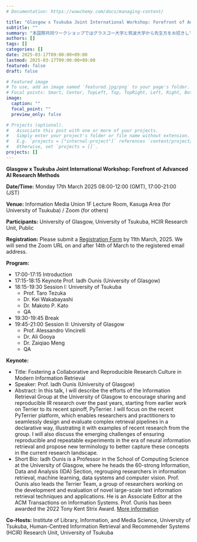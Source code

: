 ```yaml
---
# Documentation: https://wowchemy.com/docs/managing-content/

title: "Glasgow x Tsukuba Joint International Workshop: Forefront of Advanced AI Research Methods"
subtitle: ""
summary: "本国際共同ワークショップではグラスゴー大学と筑波大学から先生方をお招きしてAI技術に関する研究手法の知見を共有していただきます。"
authors: []
tags: []
categories: []
date: 2025-03-17T09:00:00+09:00
lastmod: 2025-03-17T09:00:00+09:00
featured: false
draft: false

# Featured image
# To use, add an image named `featured.jpg/png` to your page's folder.
# Focal points: Smart, Center, TopLeft, Top, TopRight, Left, Right, BottomLeft, Bottom, BottomRight.
image:
  caption: ""
  focal_point: ""
  preview_only: false

# Projects (optional).
#   Associate this post with one or more of your projects.
#   Simply enter your project's folder or file name without extension.
#   E.g. `projects = ["internal-project"]` references `content/project/deep-learning/index.md`.
#   Otherwise, set `projects = []`.
projects: []
---
```


**Glasgow x Tsukuba Joint International Workshop: Forefront of Advanced AI Research Methods**

**Date/Time:** Monday 17th March 2025 08:00-12:00 (GMT), 17:00-21:00 (JST)

**Venue:** Information Media Union 1F Lecture Room, Kasuga Area (for University of Tsukuba) / Zoom (for others)

**Participants:** University of Glasgow, University of Tsukuba, HCIR Research Unit, Public

**Registration:** Please submit a [Registration Form](https://forms.office.com/r/kmFzQBtYLn) by 11th March, 2025. We will send the Zoom URL on and after 14th of March to the registered email address.

**Program:**

- 17:00-17:15 Introduction
- 17:15-18:15 Keynote Prof. Iadh Ounis (University of Glasgow)
- 18:15-19:30 Session I: University of Tsukuba
  - Prof. Taro Tezuka
  - Dr. Kei Wakabayashi
  - Dr. Makoto P. Kato
  - QA
- 19:30-19:45 Break
- 19:45-21:00 Session II: University of Glasgow
  - Prof. Alessandro Vincirelli
  - Dr. Ali Gooya
  - Dr. Zaiqiao Meng
  - QA

**Keynote:**

- Title: Fostering a Collaborative and Reproducible Research Culture in Modern Information Retrieval
- Speaker: Prof. Iadh Ounis (University of Glasgow)
- Abstract: In this talk, I will describe the efforts of the Information Retrieval Group at the University of Glasgow to encourage sharing and reproducible IR research over the past years, starting from earlier work on Terrier to its recent spinoff, PyTerrier. I will focus on the recent PyTerrier platform, which enables researchers and practitioners to seamlessly design and evaluate complex retrieval pipelines in a declarative way, illustrating it with examples of recent research from the group. I will also discuss the emerging challenges of ensuring reproducible and repeatable experiments in the era of neural information retrieval and propose new terminology to better capture these concepts in the current research landscape.
- Short Bio: Iadh Ounis is a  Professor in the School of Computing Science at the University of Glasgow, where he heads the 60-strong Information, Data and Analysis (IDA) Section, regrouping researchers in information retrieval, machine learning, data systems and computer vision. Prof. Ounis also leads the Terrier Team, a group of researchers working on the development and evaluation of novel large-scale text information retrieval techniques and applications. He is an Associate Editor at the ACM Transactions on Information Systems. Prof. Ounis has been awarded the 2022 Tony Kent Strix Award. [More information](https://www.gla.ac.uk/schools/computing/staff/iadhounis/)

**Co-Hosts:** Institute of Library, Information, and Media Science, University of Tsukuba, Human-Centred Information Retrieval and Recommender Systems (HCIR) Research Unit, University of Tsukuba

[](./glasgowxtsukuba20250317_s.png)
